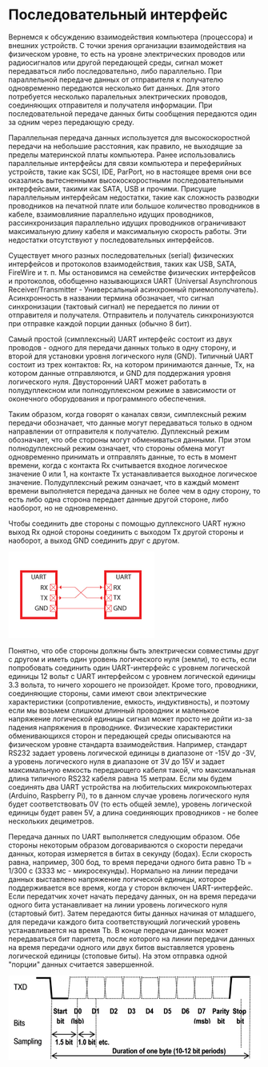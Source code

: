 # Последовательный интерфейс

Вернемся к обсуждению взаимодействия компьютера (процессора) и внешних устройств.
С точки зрения организации взаимодействия на физическом уровне, то есть на уровне электрических проводов
или радиосигналов или другой передающей среды, сигнал может передаваться либо последовательно, либо параллельно.
При параллельной передаче данных от отправителя к получателю одновременно передаются несколько бит данных.
Для этого потребуется несколько паралельных электрических проводов, соединяющих отправителя и получателя информации.
При последовательной передаче данных биты сообщения передаются один за одним через передающую среду.

Параллельная передача данных используется для высокоскоростной передачи на небольшие расстояния, как правило, не выходящие за пределы
материнской платы компьютера. Ранее использовались параллельные интерфейсы для связи компьютера и переферийных устройств, такие как SCSI, IDE, ParPort,
но в настоящее время они все оказались вытесненными высокоскоростными последовательными интерфейсами, такими как SATA, USB и прочими.
Присущие параллельным интерфейсам недостатки, такие как сложность разводки проводников на печатной плате или большое количество проводников в кабеле,
взаимовлияние параллельно идущих проводников, рассинхронизация параллельно идущих проводников ограничивают максимальную длину кабеля и максимальную скорость работы.
Эти недостатки отсутствуют у последовательных интерфейсов.

Существует много разных последовательных (serial) физических интерфейсов и протоколов взаимодействия, таких как USB, SATA, FireWire и т. п.
Мы остановимся на семействе физических интерфейсов и протоколов, обобщенно называющихся UART (Universal Asynchronous Receiver/Transmitter -
Универсальный асинхронный приемополучатель). Асинхронность в названии термина обозначает, что сигнал синхронизации (тактовый сигнал) не передается
по линии от отправителя и получателя. Отправитель и получатель синхронизуются при отправке каждой порции данных (обычно 8 бит).

Самый простой (симплексный)
UART интерфейс состоит из двух проводов - одного для передачи данных только в одну сторону, и второй для установки уровня логического нуля (GND).
Типичный UART состоит из трех контактов: Rx, на котором принимаются данные, Tx, на котором данные отправляются, и GND для поддержания уровня логического нуля.
Двусторонний UART может работать в полудуплексном или полнодуплексном режиме в зависимости от оконечного оборудования и программного обеспечения.

Таким образом, когда говорят о каналах связи, симплексный режим передачи обозначает, что данные могут передаваться только в одном направлении от отправителя к получателю.
Дуплексный режим обозначает, что обе стороны могут обмениваться данными. При этом полнодуплексный режим означает, что стороны обмена могут одновременно принимать и отправлять
данные, то есть в момент времени, когда с контакта Rx считывается входное логическое значение 0 или 1, на контакте Tx устанавливается выходное логическое значение.
Полудуплексный режим означает, что в каждый момент времени выполняется передача данных не более чем в одну сторону, то есть либо одна сторона передает данные другой стороне, либо наоборот,
но не одновременно.

Чтобы соединить две стороны с помощью дуплексного UART нужно выход Rx одной стороны соединить с выходом Tx другой стороны и наоборот, а выход GND соединить друг с другом.

![UART connection](images/uart.png "UART connection")

Понятно, что обе стороны должны быть электрически совместимы друг с другом и иметь один уровень логического нуля (земли), то есть, если попробовать соединить один UART-интерфейс
с уровнем логической единицы 12 вольт с UART интерфейсом с уровнем логической единицы 3.3 вольта, то ничего хорошего не произойдет. Кроме того, проводники, соединяющие стороны, сами имеют
свои электрические характеристики (сопротивление, емкость, индуктивность), и поэтому если мы возьмем слишком длинный проводник и маленькое напряжение логической единицы сигнал может просто не дойти
из-за падения напряжения в проводнике. Физические характеристики обменивающихся сторон и передающей среды описываются на физическом уровне стандарта взаимодействия. Например,
стандарт RS232 задает уровень логической единицы в диапазоне от -15V до -3V, а уровень логического нуля в диапазоне от 3V до 15V и задает максимальную емкость передающего кабеля такой,
что максимальная длина типичного RS232 кабеля равна 15 метрам. Если мы будем соединять два UART устройства на любительских микрокомпьютерах (Arduino, Raspberry Pi), то в данном
случае уровень логического нуля будет соответствовать 0V (то есть общей земле), уровень логической единицы будет равен 5V, а длина соединяющих проводников - не более нескольких дециметров.

Передача данных по UART выполняется следующим образом. Обе стороны некоторым образом договариваются о скорости передачи данных, которая измеряется в битах в секунду (бодах).
Если скорость равна, например, 300 бод, то время передачи одного бита равно Tb = 1/300 c (3333 мс - микросекунды).
Нормально на линии передачи данных выставлено напряжение логической единицы, которое поддерживается все время, когда у сторон включен UART-интерфейс.
Если передатчик хочет начать передачу данных, он на время передачи одного бита устанавливает на линии уровень логического нуля (стартовый бит). Затем передаются биты данных начиная от младшего,
для передачи каждого бита соответствующий логический уровень устанавливается на время Tb. В конце передачи данных может передаваться бит паритета, после которого на линии передачи
данных на время передачи одного или двух битов выставляется уровень логической единицы (стоповые биты). На этом отправка одной "порции" данных считается завершенной.

![UART transmission](images/max_exp_uart.png "UART transmission")
